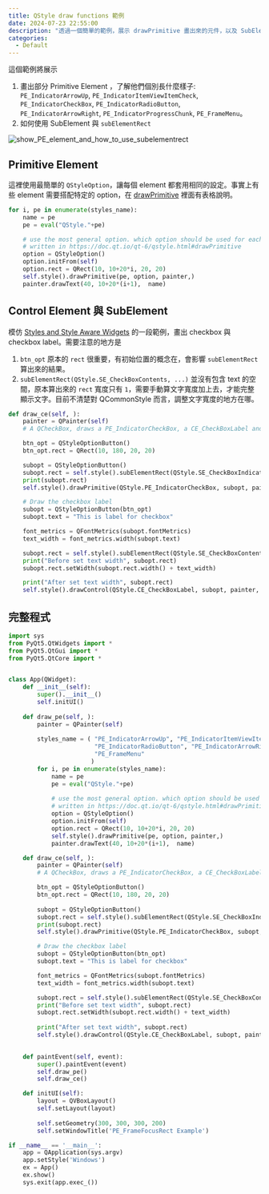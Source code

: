 ```yaml
---
title: QStyle draw functions 範例
date: 2024-07-23 22:55:00
description: "透過一個簡單的範例，展示 drawPrimitive 畫出來的元件，以及 SubElement 在實際案例的作用。"
categories:
  - Default
---
```


這個範例將展示 
1. 畫出部分 Primitive Element ，了解他們個別長什麼樣子: `PE_IndicatorArrowUp`, `PE_IndicatorItemViewItemCheck`, `PE_IndicatorCheckBox`, `PE_IndicatorRadioButton`, `PE_IndicatorArrowRight`, `PE_IndicatorProgressChunk`, `PE_FrameMenu`。
2. 如何使用 SubElement 與 `subElementRect`

![show_PE_element_and_how_to_use_subelementrect](../img/qstyle-example-for-draw-functions/show_PE_element_and_how_to_use_subelementrect.png)

## Primitive Element

這裡使用最簡單的 `QStyleOption`，讓每個 element 都套用相同的設定。事實上有些 element 需要搭配特定的 option，在 [drawPrimitive](https://doc.qt.io/qt-6/qstyle.html#drawPrimitive) 裡面有表格說明。

```python
for i, pe in enumerate(styles_name):
    name = pe
    pe = eval("QStyle."+pe)

    # use the most general option. which option should be used for each item are 
    # written in https://doc.qt.io/qt-6/qstyle.html#drawPrimitive
    option = QStyleOption()
    option.initFrom(self)
    option.rect = QRect(10, 10+20*i, 20, 20)
    self.style().drawPrimitive(pe, option, painter,)
    painter.drawText(40, 10+20*(i+1),  name)

```



## Control Element 與 SubElement

模仿 [Styles and Style Aware Widgets](https://doc.qt.io/qt-6/style-reference.html#styling-java-check-boxes:~:text=The%20QCheckBox%20paints%20itself%20in%20QWidget%3A%3ApaintEvent()%20with%20style%20option%20opt%20and%20QStylePainter%20p.%20The%20QStylePainter%20class%20is%20a%20convenience%20class%20to%20draw%20style%20elements.%20Most%20notably%2C%20it%20wraps%20the%20methods%20in%20QStyle%20used%20for%20painting.%20The%20QCheckBox%20draws%20itself%20as%20follows%3A) 的一段範例，畫出 checkbox 與 checkbox label。需要注意的地方是

1. `btn_opt` 原本的 `rect` 很重要，有初始位置的概念在，會影響 `subElementRect` 算出來的結果。
2. `subElementRect(QStyle.SE_CheckBoxContents, ...)` 並沒有包含 text 的空間，原本算出來的 `rect` 寬度只有 `1`，需要手動算文字寬度加上去，才能完整顯示文字。目前不清楚對 QCommonStyle 而言，調整文字寬度的地方在哪。

```python
def draw_ce(self, ):
    painter = QPainter(self)
    # A QCheckBox, draws a PE_IndicatorCheckBox, a CE_CheckBoxLabel and a PE_FrameFocusRect.

    btn_opt = QStyleOptionButton()
    btn_opt.rect = QRect(10, 180, 20, 20)

    subopt = QStyleOptionButton()
    subopt.rect = self.style().subElementRect(QStyle.SE_CheckBoxIndicator, btn_opt, self)
    print(subopt.rect)
    self.style().drawPrimitive(QStyle.PE_IndicatorCheckBox, subopt, painter, self)

    # Draw the checkbox label
    subopt = QStyleOptionButton(btn_opt)
    subopt.text = "This is label for checkbox"

    font_metrics = QFontMetrics(subopt.fontMetrics)
    text_width = font_metrics.width(subopt.text)

    subopt.rect = self.style().subElementRect(QStyle.SE_CheckBoxContents, btn_opt, self)
    print("Before set text width", subopt.rect)
    subopt.rect.setWidth(subopt.rect.width() + text_width)

    print("After set text width", subopt.rect)
    self.style().drawControl(QStyle.CE_CheckBoxLabel, subopt, painter, self)

```

## 完整程式

```python
import sys
from PyQt5.QtWidgets import *
from PyQt5.QtGui import *
from PyQt5.QtCore import *


class App(QWidget):
    def __init__(self):
        super().__init__()
        self.initUI()
    
    def draw_pe(self, ):
        painter = QPainter(self)
        
        styles_name = ( "PE_IndicatorArrowUp", "PE_IndicatorItemViewItemCheck", "PE_IndicatorCheckBox", 
                        "PE_IndicatorRadioButton", "PE_IndicatorArrowRight", "PE_IndicatorProgressChunk",
                        "PE_FrameMenu"
                       )
        for i, pe in enumerate(styles_name):
            name = pe
            pe = eval("QStyle."+pe)
            
            # use the most general option. which option should be used for each item are 
            # written in https://doc.qt.io/qt-6/qstyle.html#drawPrimitive
            option = QStyleOption()
            option.initFrom(self)
            option.rect = QRect(10, 10+20*i, 20, 20)
            self.style().drawPrimitive(pe, option, painter,)
            painter.drawText(40, 10+20*(i+1),  name)

    def draw_ce(self, ):
        painter = QPainter(self)
        # A QCheckBox, draws a PE_IndicatorCheckBox, a CE_CheckBoxLabel and a PE_FrameFocusRect.

        btn_opt = QStyleOptionButton()
        btn_opt.rect = QRect(10, 180, 20, 20)
        
        subopt = QStyleOptionButton()
        subopt.rect = self.style().subElementRect(QStyle.SE_CheckBoxIndicator, btn_opt, self)
        print(subopt.rect)
        self.style().drawPrimitive(QStyle.PE_IndicatorCheckBox, subopt, painter, self)

        # Draw the checkbox label
        subopt = QStyleOptionButton(btn_opt)
        subopt.text = "This is label for checkbox"

        font_metrics = QFontMetrics(subopt.fontMetrics)
        text_width = font_metrics.width(subopt.text)

        subopt.rect = self.style().subElementRect(QStyle.SE_CheckBoxContents, btn_opt, self)
        print("Before set text width", subopt.rect)
        subopt.rect.setWidth(subopt.rect.width() + text_width)
        
        print("After set text width", subopt.rect)
        self.style().drawControl(QStyle.CE_CheckBoxLabel, subopt, painter, self)
        

    def paintEvent(self, event):
        super().paintEvent(event)
        self.draw_pe()
        self.draw_ce()

    def initUI(self):
        layout = QVBoxLayout()
        self.setLayout(layout)
        
        self.setGeometry(300, 300, 300, 200)
        self.setWindowTitle('PE_FrameFocusRect Example')

if __name__ == '__main__':
    app = QApplication(sys.argv)
    app.setStyle('Windows')
    ex = App()
    ex.show()
    sys.exit(app.exec_())
```